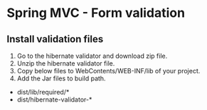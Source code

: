 # Spring MVC - Form validation

## Install validation files

1. Go to the hibernate validator and download zip file.
2. Unzip the hibernate validator file.
3. Copy below files to WebContents/WEB-INF/lib of your project.
4. Add the Jar files to build path.

* dist/lib/required/*
* dist/hibernate-validator-*


